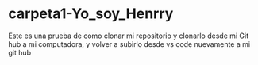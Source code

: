 # carpeta1-Yo_soy_Henrry
Este es una prueba de como clonar mi repositorio y clonarlo desde mi Git hub a mi computadora, y volver a subirlo desde vs code nuevamente a mi git hub
